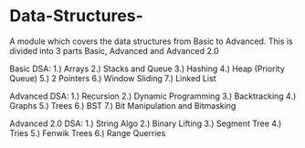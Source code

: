 # Data-Structures-
A module which covers the data structures from Basic to Advanced. This is divided into 3 parts Basic, Advanced and Advanced 2.0

Basic DSA:
    1.) Arrays
    2.) Stacks and Queue
    3.) Hashing
    4.) Heap (Priority Queue)
    5.) 2 Pointers
    6.) Window Sliding
    7.) Linked List
    
Advanced DSA:
  1.) Recursion
  2.) Dynamic Programming
  3.) Backtracking
  4.) Graphs
  5.) Trees
  6.) BST
  7.) Bit Manipulation and Bitmasking

Advanced 2.0 DSA:
  1.) String Algo
  2.) Binary Lifting
  3.) Segment Tree
  4.) Tries
  5.) Fenwik Trees
  6.) Range Querries

